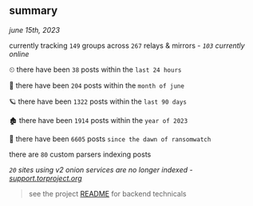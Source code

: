 
## summary
_june 15th, 2023_

currently tracking `149` groups across `267` relays & mirrors - _`103` currently online_

⏲ there have been `38` posts within the `last 24 hours`

🦈 there have been `204` posts within the `month of june`

🪐 there have been `1322` posts within the `last 90 days`

🏚 there have been `1914` posts within the `year of 2023`

🦕 there have been `6605` posts `since the dawn of ransomwatch`

there are `80` custom parsers indexing posts

_`20` sites using v2 onion services are no longer indexed - [support.torproject.org](https://support.torproject.org/onionservices/v2-deprecation/)_

> see the project [README](https://github.com/joshhighet/ransomwatch#ransomwatch--) for backend technicals
